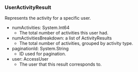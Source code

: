 ### UserActivityResult
Represents the activity for a specific user.

- numActivities: System.Int64
  - The total number of activities this user had.
- numActivitiesBreakdown: a list of ActivityResults
  - The total number of activities, grouped by activity type.
- paginationId: System.String
  - ID used for pagination.
- user: AccessUser
  - The user that this result corresponds to.
